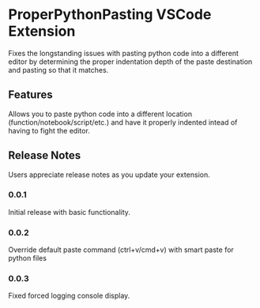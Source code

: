 # ProperPythonPasting VSCode Extension

Fixes the longstanding issues with pasting python code into a different editor by determining the proper indentation depth of the paste destination and pasting so that it matches.

## Features

Allows you to paste python code into a different location (function/notebook/script/etc.) and have it properly indented intead of having to fight the editor.


## Release Notes

Users appreciate release notes as you update your extension.

### 0.0.1

Initial release with basic functionality.

### 0.0.2

Override default paste command (ctrl+v/cmd+v) with smart paste for python files

### 0.0.3

Fixed forced logging console display.